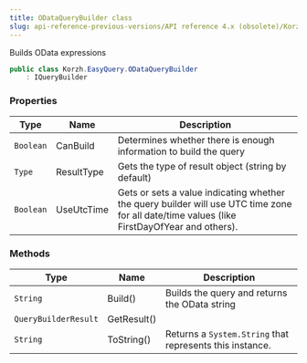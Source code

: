 ```yaml
---
title: ODataQueryBuilder class
slug: api-reference-previous-versions/API reference 4.x (obsolete)/Korzh.EasyQuery namespace/odataquerybuilder-class
---
```



Builds OData expressions
```csharp
public class Korzh.EasyQuery.ODataQueryBuilder
    : IQueryBuilder

```

### Properties

| Type | Name | Description | 
| --- | --- | --- | 
| `Boolean` | CanBuild | Determines whether there is enough information to build the query | 
| `Type` | ResultType | Gets the type of result object (string by default) | 
| `Boolean` | UseUtcTime | Gets or sets a value indicating whether the query builder will use UTC time zone for all date/time values (like FirstDayOfYear and others). | 


### Methods

| Type | Name | Description | 
| --- | --- | --- | 
| `String` | Build() | Builds the query and returns the OData string | 
| `QueryBuilderResult` | GetResult() |  | 
| `String` | ToString() | Returns a `System.String` that represents this instance. |